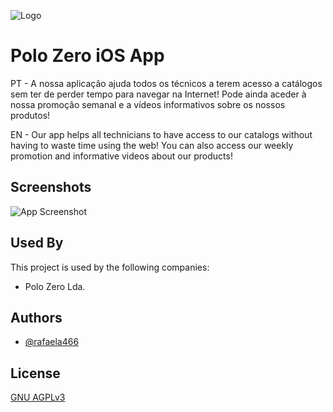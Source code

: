 
![Logo](https://polozero.com/wp-content/uploads/2019/12/polozero_logo.jpg)

    
# Polo Zero iOS App

PT - A nossa aplicação ajuda todos os técnicos a terem acesso a catálogos sem ter de perder tempo para navegar na Internet! Pode ainda aceder à nossa promoção semanal e a vídeos informativos sobre os nossos produtos!

EN - Our app helps all technicians to have access to our catalogs without having to waste time using the web! You can also access our weekly promotion and informative videos about our products!


## Screenshots

![App Screenshot](https://polozero.com/wp-content/uploads/2021/10/UpdateRedes.png)

  
## Used By

This project is used by the following companies:

- Polo Zero Lda.
  
## Authors

- [@rafaela466](https://www.github.com/rafaela466)

  
## License

[GNU AGPLv3](https://choosealicense.com/licenses/agpl-3.0/)
  
